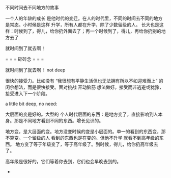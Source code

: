 
不同时间去不同地方的故事

一个人的年龄的成长 是他时代的变迁。在人的时代里，不同的时间去不同的地方是常态。小时候是这样 升学，所有人都在升学，除了少数留级的人。
长大也是这样：时候到了，得儿，给你扔外面去了；再一个时候到了，得儿，再给你扔别的地方去了

就时间到了就去啊！

= = = 碎碎念 = = =

就时间到了就去啊！ not deep

很快的接受力。比如没有 “我很想有平静生活但也无法拥有所以不如迎难而上” 的闲余想法，而是很快接受。面对挑战 开动脑筋 想法做好。接受而非逃避或犹豫，接受进入下一个阶段。

a little bit deep, no need:

大层面的变是好的。大型的 个人时代层面的东西：是地方变了，直接影响到人本身。那是不同地方看到不同的东西。增长见识的。

地方变，是大层面的变。地方没变时候的变是小层面的。单一的看到的东西变，那不算变。一个留级的人 看到的东西也是在变的。但他不升学 就看不到高年级的东西。
地方变了等于年级变了，等于高年级了。到时候，得儿，给你扔高年级去了。

高年级是很好的，它们等着你去到，它们也会早晚去到的。

-
